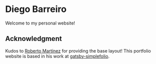 # Diego Barreiro

Welcome to my personal website!

## Acknowledgment

Kudos to [Roberto Martínez](https://github.com/cobidev) for providing the base layout! This portfolio website is based
in his work at [gatsby-simplefolio](https://github.com/cobidev/gatsby-simplefolio).
